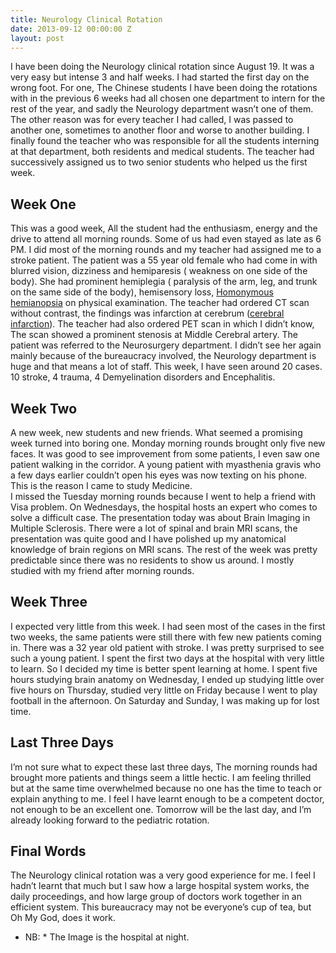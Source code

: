 ```yaml
---
title: Neurology Clinical Rotation
date: 2013-09-12 00:00:00 Z
layout: post
---
```


I have been doing the Neurology clinical rotation since August 19. It was a very easy but intense 3 and half weeks. I had started the first day on the wrong foot. For one, The Chinese students I have been doing the rotations with in the previous 6 weeks had all chosen one department to intern for the rest of the year, and sadly the Neurology department wasn&#8217;t one of them. The other reason was for every teacher I had called, I was passed to another one, sometimes to another floor and worse to another building. I finally found the teacher who was responsible for all the students interning at that department, both residents and medical students. The teacher had successively assigned us to two senior students who helped us the first week.

## Week One 

This was a good week, All the student had the enthusiasm, energy and the drive to attend all morning rounds. Some of us had even stayed as late as 6 PM. I did most of the morning rounds and my teacher had assigned me to a stroke patient. The patient was a 55 year old female who had come in with blurred vision, dizziness and hemiparesis ( weakness on one side of the body). She had prominent hemiplegia ( paralysis of the arm, leg, and trunk on the same side of the body), hemisensory loss, [Homonymous hemianopsia][1] on physical examination. The teacher had ordered CT scan without contrast, the findings was infarction at cerebrum ([cerebral infarction][2]). The teacher had also ordered PET scan in which I didn&#8217;t know, The scan showed a prominent stenosis at Middle Cerebral artery. The patient was referred to the Neurosurgery department. I didn&#8217;t see her again mainly because of the bureaucracy involved, the Neurology department is huge and that means a lot of staff. This week, I have seen around 20 cases. 10 stroke, 4 trauma, 4 Demyelination disorders and Encephalitis.

## Week Two 

A new week, new students and new friends. What seemed a promising week turned into boring one. Monday morning rounds brought only five new faces. It was good to see improvement from some patients, I even saw one patient walking in the corridor. A young patient with myasthenia gravis who a few days earlier couldn&#8217;t open his eyes was now texting on his phone. This is the reason I came to study Medicine.  
I missed the Tuesday morning rounds because I went to help a friend with Visa problem. On Wednesdays, the hospital hosts an expert who comes to solve a difficult case. The presentation today was about Brain Imaging in Multiple Sclerosis. There were a lot of spinal and brain MRI scans, the presentation was quite good and I have polished up my anatomical knowledge of brain regions on MRI scans. The rest of the week was pretty predictable since there was no residents to show us around. I mostly studied with my friend after morning rounds.

## Week Three 

I expected very little from this week. I had seen most of the cases in the first two weeks, the same patients were still there with few new patients coming in. There was a 32 year old patient with stroke. I was pretty surprised to see such a young patient. I spent the first two days at the hospital with very little to learn. So I decided my time is better spent learning at home. I spent five hours studying brain anatomy on Wednesday, I ended up studying little over five hours on Thursday, studied very little on Friday because I went to play football in the afternoon. On Saturday and Sunday, I was making up for lost time.

## Last Three Days 

I&#8217;m not sure what to expect these last three days, The morning rounds had brought more patients and things seem a little hectic. I am feeling thrilled but at the same time overwhelmed because no one has the time to teach or explain anything to me. I feel I have learnt enough to be a competent doctor, not enough to be an excellent one. Tomorrow will be the last day, and I&#8217;m already looking forward to the pediatric rotation.

## Final Words 

The Neurology clinical rotation was a very good experience for me. I feel I hadn&#8217;t learnt that much but I saw how a large hospital system works, the daily proceedings, and how large group of doctors work together in an efficient system. This bureaucracy may not be everyone&#8217;s cup of tea, but Oh My God, does it work.

* NB: * The Image is the hospital at night.

 [1]: http://en.wikipedia.org/wiki/Homonymous_hemianopia
 [2]: http://en.wikipedia.org/wiki/Cerebral_infarction
